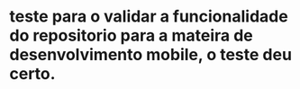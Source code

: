 # teste para o validar a funcionalidade do repositorio para a mateira de desenvolvimento mobile, o teste deu certo.
